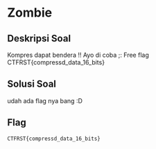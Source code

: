 # Zombie

## Deskripsi Soal

Kompres dapat bendera !! Ayo di coba ;:
Free flag CTFRST{compressd_data_16_bits}

## Solusi Soal

udah ada flag nya bang :D

## Flag

    CTFRST{compressd_data_16_bits}

